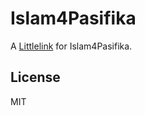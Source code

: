 # Islam4Pasifika

A [Littlelink](https://github.com/sethcottle/littlelink) for Islam4Pasifika. 

## License

MIT
